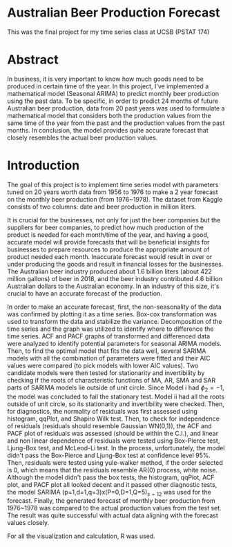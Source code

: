 # Australian Beer Production Forecast

This was the final project for my time series class at UCSB (PSTAT 174)

# Abstract
In business, it is very important to know how much goods need to be produced in certain time of the year. In this project, I've implemented a mathematical model (Seasonal ARIMA) to predict monthly beer production using the past data. To be specific, in order to predict 24 months of future Australian beer production, data from 20 past years was used to formulate a mathematical model that considers both the production values from the same time of the year from the past and the production values from the past months. In conclusion, the model provides quite accurate forecast that closely resembles the actual beer production values.

# Introduction

The goal of this project is to implement time series model with parameters tuned on 20 years worth data from 1956 to 1976 to make a 2 year forecast on the monthly beer production (from 1976~1978). The dataset from Kaggle consists of two columns: date and beer production in million liters.

It is crucial for the businesses, not only for just the beer companies but the suppliers for beer companies, to predict how much production of the product is needed for each month/time of the year, and having a good, accurate model will provide forecasts that will be beneficial insights for businesses to prepare resources to produce the appropriate amount of product needed each month. Inaccurate forecast would result in over or under producing the goods and result in financial losses for the businesses. The Australian beer industry produced about 1.6 billion liters (about 422 million gallons) of beer in 2018, and the beer industry contributed 4.6 billion Australian dollars to the Australian economy. In an industry of this size, it's crucial to have an accurate forecast of the production.

In order to make an accurate forecast, first, the non-seasonality of the data was confirmed by plotting it as a time series. Box-cox transformation was used to transform the data and stabilize the variance. Decomposition of the time series and the graph was utilized to identify where to difference the time series. ACF and PACF graphs of transformed and differenced data were analyzed to identify potential parameters for seasonal ARIMA models. Then, to find the optimal model that fits the data well, several SARIMA models with all the combination of parameters were fitted and their AIC values were compared (to pick models with lower AIC values). Two candidate models were then tested for stationarity and invertibility by checking if the roots of characteristic functions of MA, AR, SMA and SAR parts of SARIMA models lie outside of unit circle. Since Model i had $\phi_2=-1$, the model was concluded to fail the stationary test. Model ii had all the roots outside of unit circle, so its stationarity and invertibility were checked. Then, for diagnostics, the normality of residuals was first assessed using histogram, qqPlot, and Shapiro Wilk test. Then, to check for independence of residuals (residuals should resemble Gaussian WN(0,1)), the ACF and PACF plot of residuals was assessed (should be within the C.I.), and linear and non linear dependence of residuals were tested using Box-Pierce test, Ljung-Box test, and McLeod-Li test. In the process, unfortunately, the model didn't pass the Box-Pierce and Ljung-Box test at confidence level 95%. Then, residuals were tested using yule-walker method, if the order selected is 0, which means that the residuals resemble AR(0) process, white noise. Although the model didn't pass the box tests, the histogram, qqPlot, ACF plot, and PACF plot all looked decent and it passed other diagnostic tests, the model SARIMA (p=1,d=1,q=3)x(P=0,D=1,Q=5)$_{s=12}$ was used for the forecast. Finally, the generated forecast of monthly beer production from 1976~1978  was compared to the actual production values from the test set. The result was quite successful with actual data aligning with the forecast values closely.

For all the visualization and calculation, R was used.
